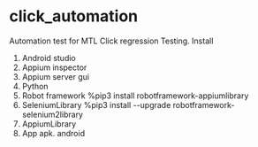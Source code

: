 # click_automation
Automation test for MTL Click regression Testing.
Install
1. Android studio
2. Appium inspector
3. Appium server gui
4. Python
5. Robot framework %pip3 install robotframework-appiumlibrary
6. SeleniumLibrary %pip3 install --upgrade robotframework-selenium2library
7. AppiumLibrary
8. App apk. android
